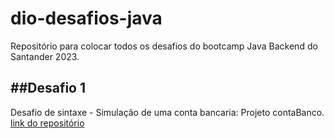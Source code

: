 # dio-desafios-java

Repositório para colocar todos os desafios do bootcamp Java Backend do Santander 2023.

##Desafio 1
---
Desafio de sintaxe - Simulação de uma conta bancaria: Projeto contaBanco.
[link do repositório](https://github.com/digitalinnovationone/trilha-java-basico/tree/main/desafios/sintaxe)
